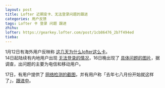 ```yaml
---
layout: post
title: Lofter 近期变卡、无法登录问题的跟进
categories: 用户反馈
tags: Lofter 卡 登录 问题 跟进
zhihu: 
lofter: https://gearkey.lofter.com/post/1cb86476_2b7f494ed
tieba: 
---
```


1月12日有海外用户反映称 [这几天为什么lofter这么卡](https://tieba.baidu.com/p/8218674825)。  
14日起陆续有内地用户出现 [无法登录的情况](https://tieba.baidu.com/p/8220361571)，16日晚出现了 [具体问题的图片](https://tieba.baidu.com/p/8223811193)，据调查，出问题的主要为电信和移动用户。

17日，有用户提供了 [网络检测的截图](https://tieba.baidu.com/p/8224069429)，并有用户称「去年七八月份开始就这样了」，[跟进中](https://tieba.baidu.com/f?kw=lofter)。